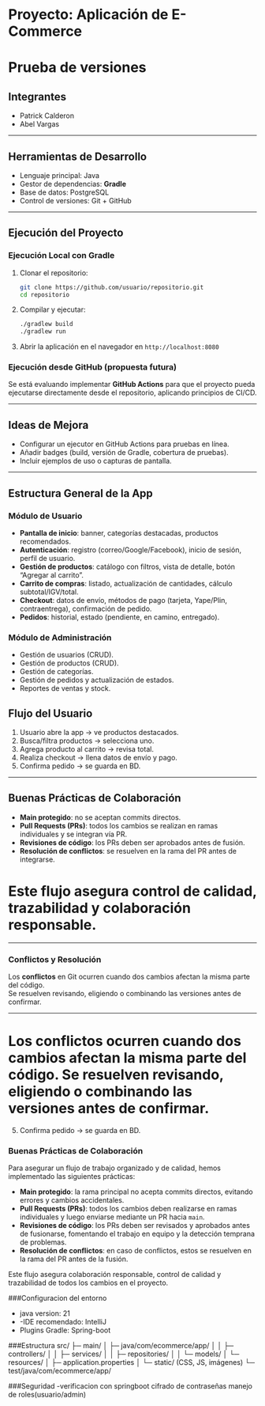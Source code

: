 # Proyecto: Aplicación de E-Commerce

# Prueba de versiones

## Integrantes

* Patrick Calderon
* Abel Vargas

---

## Herramientas de Desarrollo

* Lenguaje principal: Java
* Gestor de dependencias: **Gradle**
* Base de datos: PostgreSQL 
* Control de versiones: Git + GitHub

---

## Ejecución del Proyecto

### Ejecución Local con Gradle

1. Clonar el repositorio:

   ```bash
   git clone https://github.com/usuario/repositorio.git
   cd repositorio
   ```
2. Compilar y ejecutar:

   ```bash
   ./gradlew build
   ./gradlew run
   ```
3. Abrir la aplicación en el navegador en `http://localhost:8080`

### Ejecución desde GitHub (propuesta futura)

Se está evaluando implementar **GitHub Actions** para que el proyecto pueda ejecutarse directamente desde el repositorio, aplicando principios de CI/CD.

---

## Ideas de Mejora

* Configurar un ejecutor en GitHub Actions para pruebas en línea.
* Añadir badges (build, versión de Gradle, cobertura de pruebas).
* Incluir ejemplos de uso o capturas de pantalla.

---

## Estructura General de la App

### Módulo de Usuario

* **Pantalla de inicio**: banner, categorías destacadas, productos recomendados.
* **Autenticación**: registro (correo/Google/Facebook), inicio de sesión, perfil de usuario.
* **Gestión de productos**: catálogo con filtros, vista de detalle, botón “Agregar al carrito”.
* **Carrito de compras**: listado, actualización de cantidades, cálculo subtotal/IGV/total.
* **Checkout**: datos de envío, métodos de pago (tarjeta, Yape/Plin, contraentrega), confirmación de pedido.
* **Pedidos**: historial, estado (pendiente, en camino, entregado).

### Módulo de Administración

* Gestión de usuarios (CRUD).
* Gestión de productos (CRUD).
* Gestión de categorías.
* Gestión de pedidos y actualización de estados.
* Reportes de ventas y stock.

## Flujo del Usuario

1. Usuario abre la app → ve productos destacados.
2. Busca/filtra productos → selecciona uno.
3. Agrega producto al carrito → revisa total.
4. Realiza checkout → llena datos de envío y pago.
5. Confirma pedido → se guarda en BD.

---

## Buenas Prácticas de Colaboración

* **Main protegido**: no se aceptan commits directos.
* **Pull Requests (PRs)**: todos los cambios se realizan en ramas individuales y se integran vía PR.
* **Revisiones de código**: los PRs deben ser aprobados antes de fusión.
* **Resolución de conflictos**: se resuelven en la rama del PR antes de integrarse.


Este flujo asegura control de calidad, trazabilidad y colaboración responsable.
=======
---


### Conflictos y Resolución
Los **conflictos** en Git ocurren cuando dos cambios afectan la misma parte del código.  
Se resuelven revisando, eligiendo o combinando las versiones antes de confirmar.


---

Los **conflictos** ocurren cuando dos cambios afectan la misma parte del código.
Se resuelven revisando, eligiendo o combinando las versiones antes de confirmar.
=======
5. Confirma pedido → se guarda en BD.


### Buenas Prácticas de Colaboración

Para asegurar un flujo de trabajo organizado y de calidad, hemos implementado las siguientes prácticas:

- **Main protegido**: la rama principal no acepta commits directos, evitando errores y cambios accidentales.  
- **Pull Requests (PRs)**: todos los cambios deben realizarse en ramas individuales y luego enviarse mediante un PR hacia `main`.  
- **Revisiones de código**: los PRs deben ser revisados y aprobados antes de fusionarse, fomentando el trabajo en equipo y la detección temprana de problemas.  
- **Resolución de conflictos**: en caso de conflictos, estos se resuelven en la rama del PR antes de la fusión.  

Este flujo asegura colaboración responsable, control de calidad y trazabilidad de todos los cambios en el proyecto.



###Configuracion del entorno
- java version: 21
- -IDE recomendado: IntelliJ
- Plugins Gradle: Spring-boot

###Estructura 
src/
 ├─ main/
 │   ├─ java/com/ecommerce/app/
 │   │   ├─ controllers/
 │   │   ├─ services/
 │   │   ├─ repositories/
 │   │   └─ models/
 │   └─ resources/
 │       ├─ application.properties
 │       └─ static/ (CSS, JS, imágenes)
 └─ test/java/com/ecommerce/app/

###Seguridad
-verificacion con springboot
cifrado de contraseñas
manejo de roles(usuario/admin)

